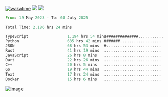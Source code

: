 [![wakatime](https://wakatime.com/badge/user/00eead22-fb14-4dd0-ab8a-3625cafbd50d.svg)](https://wakatime.com/@00eead22-fb14-4dd0-ab8a-3625cafbd50d)
![](https://komarev.com/ghpvc/?username=flatypus)
![](https://pixel.flatypus.me/flatypus?type=tracker)
<!--START_SECTION:waka-->

```rust
From: 19 May 2023 - To: 08 July 2025

Total Time: 2,186 hrs 24 mins

TypeScript                 1,194 hrs 54 mins##############...........   54.33 %
Python                     635 hrs 42 mins #######..................   28.90 %
JSON                       68 hrs 53 mins  #........................   03.13 %
Rust                       41 hrs 19 mins  .........................   01.88 %
JavaScript                 26 hrs 8 mins   .........................   01.19 %
Dart                       22 hrs 26 mins  .........................   01.02 %
C++                        20 hrs 5 mins   .........................   00.91 %
Go                         19 hrs 44 mins  .........................   00.90 %
Text                       17 hrs 24 mins  .........................   00.79 %
Docker                     15 hrs 6 mins   .........................   00.69 %
```

<!--END_SECTION:waka-->
[<img alt="image" src="https://github.com/flatypus/flatypus/assets/68029599/0a302dc1-501c-43a0-ae8d-37ec4817f3bd">](https://flatypus.me)


